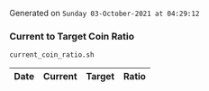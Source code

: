 Generated on `Sunday 03-October-2021 at 04:29:12`

### Current to Target Coin Ratio
`current_coin_ratio.sh`

Date|Current|Target|Ratio
---|---|---|---
